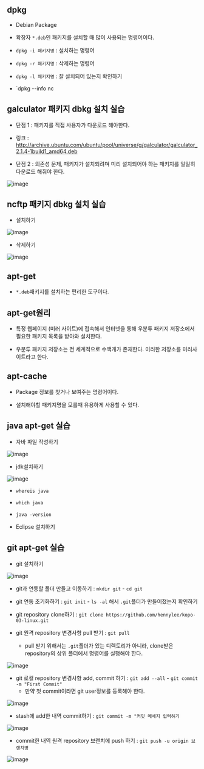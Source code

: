 

## dpkg 
- Debian Package 
- 확장자 `*.deb`인 패키지를 설치할 때 많이 사용되는 명령어이다.

- `dpkg -i 패키지명` : 설치하는 명령어

- `dpkg -r 패키지명` : 삭제하는 명령어

- `dpkg -l 패키지명` : 잘 설치되어 있는지 확인하기

- `dpkg --info nc 

## galculator 패키지 dbkg 설치 실습

- 단점 1 : 패키지를 직접 사용자가 다운로드 해야한다.
- 링크 : http://archive.ubuntu.com/ubuntu/pool/universe/g/galculator/galculator_2.1.4-1build1_amd64.deb

- 단점 2 : 의존성 문제, 패키지가 설치되려며 미리 설치되어야 하는 패키지를 일일히 다운로드 해줘야 한다.

![image](https://user-images.githubusercontent.com/77392444/113367253-832bdf00-9396-11eb-9551-57846d6efedc.png)


## ncftp 패키지 dbkg 설치 실습

- 설치하기

![image](https://user-images.githubusercontent.com/77392444/113367843-174a7600-9398-11eb-849a-25d42d89405c.png)

- 삭제하기

![image](https://user-images.githubusercontent.com/77392444/113367858-22050b00-9398-11eb-9c57-d8f5dda35cde.png)


## apt-get
- `*.deb`패키지를 설치하는 편리한 도구이다.

## apt-get원리

- 특정 웹페이지 (미러 사이트)에 접속해서 인터넷을 통해 우분투 패키지 저장소에서 필요한 패키지 목록을 받아와 설치한다. 

- 우분투 패키지 저장소는 전 세계적으로 수백개가 존재한다. 이러한 저장소를 미러사이트라고 한다. 

## apt-cache
- Package 정보를 찾거나 보여주는 명령어이다.

- 설치해야할 패키지명을 모를때 유용하게 사용할 수 있다.



## java apt-get 실습

- 자바 파일 작성하기

![image](https://user-images.githubusercontent.com/77392444/113372644-1fa8ae00-93a4-11eb-9cbb-d762928e9ea5.png)

- jdk설치하기

![image](https://user-images.githubusercontent.com/77392444/113372723-46ff7b00-93a4-11eb-9774-23d58c251e76.png)

- `whereis java`

- `which java`

- `java -version`

- Eclipse 설치하기


## git apt-get 실습
- git 설치하기

![image](https://user-images.githubusercontent.com/77392444/113374010-0e14d580-93a7-11eb-8980-4fb18d3770a1.png)

- git과 연동할 폴더 만들고 이동하기 : `mkdir git` - `cd git`

- git 연동 초기화하기 : `git init` - `ls -al` 해서 `.git`폴더가 만들어졌는지 확인하기 

- git repository clone하기 : `git clone https://github.com/hennylee/kopo-03-linux.git` 

- git 원격 repository 변경사항 pull 받기 : `git pull`
  - pull 받기 위해서는 `.git`폴더가 있는 디렉토리가 아니라, clone받은 repository의 상위 폴더에서 명령어를 실행해야 한다. 

![image](https://user-images.githubusercontent.com/77392444/114687653-f0545280-9d4e-11eb-9b69-ced99eedd265.png)

- git 로컬 repository 변경사항 add, commit 하기 : `git add --all` - `git commit -m "First Commit"`
  - 만약 첫 commit이라면 git user정보를 등록해야 한다.

![image](https://user-images.githubusercontent.com/77392444/114687937-30b3d080-9d4f-11eb-820e-eb5fe03e8716.png)


- stash에 add한 내역 commit하기 : `git commit -m "커밋 메세지 입력하기`

![image](https://user-images.githubusercontent.com/77392444/114688341-9011e080-9d4f-11eb-9a11-a26592cbcc1d.png)

- commit한 내역 원격 repository 브랜치에 push 하기 : `git push -u origin 브랜치명`

![image](https://user-images.githubusercontent.com/77392444/114688491-b33c9000-9d4f-11eb-9d03-2723b9fd3051.png)
